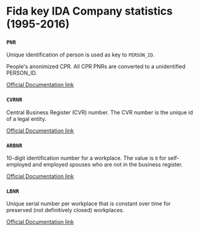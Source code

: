 # Fida key IDA Company statistics (1995-2016)

### `PNR`

Unique identification of person is used as key to `PERSON_ID`.

People's anonimized CPR. All CPR PNRs are converted to a unidentified PERSON_ID.

[Official Documentation link](https://www.dst.dk/da/TilSalg/Forskningsservice/Dokumentation/hoejkvalitetsvariable/folketal/pnr)

### `CVRNR`

Central Business Register (CVR) number. The CVR number is the unique id of a legal entity.

[Official Documentation link](https://www.dst.dk/da/Statistik/dokumentation/Times/forskningsservice/cvrnr)

### `ARBNR`

10-digit identification number for a workplace. The value is `0` for self-employed and employed spouses who are not in the business register.

[Official Documentation link](https://www.dst.dk/da/TilSalg/Forskningsservice/Dokumentation/hoejkvalitetsvariable/beskaeftigelsesoplysninger-fra-det-centrale-oplysningsseddelregister/arbnr)

### `LBNR`

Unique serial number per workplace that is constant over time for preserved (not definitively closed) workplaces.

[Official Documentation link](https://www.dst.dk/da/Statistik/dokumentation/Times/ida-databasen/ida-ansaettelser/lbnr)

